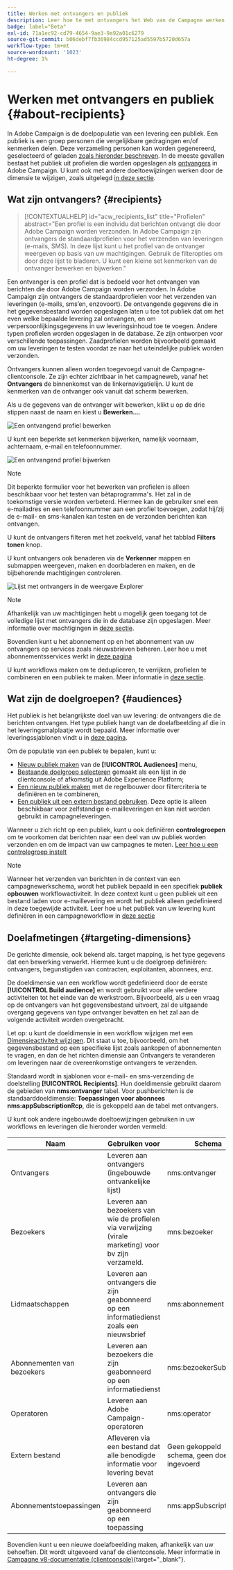 ```yaml
---
title: Werken met ontvangers en publiek
description: Leer hoe te met ontvangers het Web van de Campagne werken
badge: label="Beta"
exl-id: 71a1ec92-cd79-4654-9ae3-9a92a01c6279
source-git-commit: b06debf7fb36984ccd957125ad5597b5720d657a
workflow-type: tm+mt
source-wordcount: '1023'
ht-degree: 1%

---
```


# Werken met ontvangers en publiek {#about-recipients}

In Adobe Campaign is de doelpopulatie van een levering een publiek. Een publiek is een groep personen die vergelijkbare gedragingen en/of kenmerken delen. Deze verzameling personen kan worden gegenereerd, geselecteerd of geladen [zoals hieronder beschreven](#audiences). In de meeste gevallen bestaat het publiek uit profielen die worden opgeslagen als [ontvangers](#recipients) in Adobe Campaign. U kunt ook met andere doeltoewijzingen werken door de dimensie te wijzigen, zoals uitgelegd [in deze sectie](#targeting-dimensions).

## Wat zijn ontvangers? {#recipients}

>[!CONTEXTUALHELP]
>id="acw_recipients_list"
>title="Profielen"
>abstract="Een profiel is een individu dat berichten ontvangt die door Adobe Campaign worden verzonden. In Adobe Campaign zijn ontvangers de standaardprofielen voor het verzenden van leveringen (e-mails, SMS). In deze lijst kunt u het profiel van de ontvanger weergeven op basis van uw machtigingen. Gebruik de filteropties om door deze lijst te bladeren. U kunt een kleine set kenmerken van de ontvanger bewerken en bijwerken."

Een ontvanger is een profiel dat is bedoeld voor het ontvangen van berichten die door Adobe Campaign worden verzonden. In Adobe Campaign zijn ontvangers de standaardprofielen voor het verzenden van leveringen (e-mails, sms’en, enzovoort). De ontvangende gegevens die in het gegevensbestand worden opgeslagen laten u toe tot publiek dat om het even welke bepaalde levering zal ontvangen, en om verpersoonlijkingsgegevens in uw leveringsinhoud toe te voegen. Andere typen profielen worden opgeslagen in de database. Ze zijn ontworpen voor verschillende toepassingen. Zaadprofielen worden bijvoorbeeld gemaakt om uw leveringen te testen voordat ze naar het uiteindelijke publiek worden verzonden.

Ontvangers kunnen alleen worden toegevoegd vanuit de Campagne-clientconsole. Ze zijn echter zichtbaar in het campagneweb, vanaf het **Ontvangers** de binnenkomst van de linkernavigatielijn. U kunt de kenmerken van de ontvanger ook vanuit dat scherm bewerken.

Als u de gegevens van de ontvanger wilt bewerken, klikt u op de drie stippen naast de naam en kiest u **Bewerken...**.

![Een ontvangend profiel bewerken](assets/recipient-edit.png)

U kunt een beperkte set kenmerken bijwerken, namelijk voornaam, achternaam, e-mail en telefoonnummer.

![Een ontvangend profiel bijwerken](assets/recipient-update.png)

>[!NOTE]
>
>Dit beperkte formulier voor het bewerken van profielen is alleen beschikbaar voor het testen van bètaprogramma&#39;s. Het zal in de toekomstige versie worden verbeterd. Hiermee kan de gebruiker snel een e-mailadres en een telefoonnummer aan een profiel toevoegen, zodat hij/zij de e-mail- en sms-kanalen kan testen en de verzonden berichten kan ontvangen.

U kunt de ontvangers filteren met het zoekveld, vanaf het tabblad **Filters tonen** knop.

U kunt ontvangers ook benaderen via de **Verkenner** mappen en submappen weergeven, maken en doorbladeren en maken, en de bijbehorende machtigingen controleren.

![Lijst met ontvangers in de weergave Explorer](assets/recipients-from-explorer.png)

>[!NOTE]
>
>Afhankelijk van uw machtigingen hebt u mogelijk geen toegang tot de volledige lijst met ontvangers die in de database zijn opgeslagen. Meer informatie over machtigingen in [deze sectie](../get-started/permissions.md).

Bovendien kunt u het abonnement op en het abonnement van uw ontvangers op services zoals nieuwsbrieven beheren. Leer hoe u met abonnementsservices werkt in [deze pagina](manage-services.md)

U kunt workflows maken om te dedupliceren, te verrijken, profielen te combineren en een publiek te maken. Meer informatie in [deze sectie](../workflows/gs-workflows.md).

## Wat zijn de doelgroepen? {#audiences}

Het publiek is het belangrijkste doel van uw levering: de ontvangers die de berichten ontvangen. Het type publiek hangt van de doelafbeelding af die in het leveringsmalplaatje wordt bepaald. Meer informatie over leveringssjablonen vindt u in [deze pagina](../msg/delivery-template.md).

Om de populatie van een publiek te bepalen, kunt u:

* [Nieuw publiek maken](create-audience.md) van de **[!UICONTROL Audiences]** menu,
* [Bestaande doelgroep selecteren](add-audience.md) gemaakt als een lijst in de clientconsole of afkomstig uit Adobe Experience Platform;
* [Een nieuw publiek maken](segment-builder.md) met de regelbouwer door filtercriteria te definiëren en te combineren,
* [Een publiek uit een extern bestand gebruiken](file-audience.md). Deze optie is alleen beschikbaar voor zelfstandige e-mailleveringen en kan niet worden gebruikt in campagneleveringen.

Wanneer u zich richt op een publiek, kunt u ook definiëren **controlegroepen** om te voorkomen dat berichten naar een deel van uw publiek worden verzonden en om de impact van uw campagnes te meten. [Leer hoe u een controlegroep instelt](control-group.md)

>[!NOTE]
>
>Wanneer het verzenden van berichten in de context van een campagnewerkschema, wordt het publiek bepaald in een specifiek **publiek opbouwen** workflowactiviteit. In deze context kunt u geen publiek uit een bestand laden voor e-maillevering en wordt het publiek alleen gedefinieerd in deze toegewijde activiteit. Leer hoe u het publiek van uw levering kunt definiëren in een campagneworkflow in [deze sectie](../workflows/activities/build-audience.md)

## Doelafmetingen {#targeting-dimensions}

De gerichte dimensie, ook bekend als. target mapping, is het type gegevens dat een bewerking verwerkt. Hiermee kunt u de doelgroep definiëren: ontvangers, begunstigden van contracten, exploitanten, abonnees, enz.

De doeldimensie van een workflow wordt gedefinieerd door de eerste **[!UICONTROL Build audience]** en wordt gebruikt voor alle verdere activiteiten tot het einde van de werkstroom. Bijvoorbeeld, als u een vraag op de ontvangers van het gegevensbestand uitvoert, zal de uitgaande overgang gegevens van type ontvanger bevatten en het zal aan de volgende activiteit worden overgebracht.

Let op: u kunt de doeldimensie in een workflow wijzigen met een [Dimensieactiviteit wijzigen](../workflows/activities/change-dimension.md). Dit staat u toe, bijvoorbeeld, om het gegevensbestand op een specifieke lijst zoals aankopen of abonnementen te vragen, en dan de het richten dimensie aan Ontvangers te veranderen om leveringen naar de overeenkomstige ontvangers te verzenden.

Standaard wordt in sjablonen voor e-mail- en sms-verzending de doelstelling **[!UICONTROL Recipients]**. Hun doeldimensie gebruikt daarom de gebieden van **nms:ontvanger** tabel. Voor pushberichten is de standaarddoeldimensie: **Toepassingen voor abonnees nms:appSubscriptionRcp**, die is gekoppeld aan de tabel met ontvangers.

U kunt ook andere ingebouwde doeltoewijzingen gebruiken in uw workflows en leveringen die hieronder worden vermeld:

| Naam | Gebruiken voor | Schema |
|---|---|---|
| Ontvangers | Leveren aan ontvangers (ingebouwde ontvankelijke lijst) | nms:ontvanger |
| Bezoekers | Leveren aan bezoekers van wie de profielen via verwijzing (virale marketing) voor bv zijn verzameld. | mns:bezoeker |
| Lidmaatschappen | Leveren aan ontvangers die zijn geabonneerd op een informatiedienst zoals een nieuwsbrief | nms:abonnement |
| Abonnementen van bezoekers | Leveren aan bezoekers die zijn geabonneerd op een informatiedienst | nms:bezoekerSub |
| Operatoren | Leveren aan Adobe Campaign-operatoren | nms:operator |
| Extern bestand | Afleveren via een bestand dat alle benodigde informatie voor levering bevat | Geen gekoppeld schema, geen doel ingevoerd |
| Abonnementstoepassingen | Leveren aan ontvangers die zijn geabonneerd op een toepassing | nms:appSubscriptionRcp |

Bovendien kunt u een nieuwe doelafbeelding maken, afhankelijk van uw behoeften. Dit wordt uitgevoerd vanaf de clientconsole. Meer informatie in [Campagne v8-documentatie (clientconsole)](https://experienceleague.adobe.com/docs/campaign/campaign-v8/audience/add-profiles/target-mappings.html#new-mapping){target="_blank"}.
